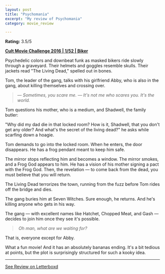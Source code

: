 ```yaml
---
layout: post
title: "Psychomania"
excerpt: "My review of Psychomania"
category: movie_review

---
```


**Rating:** 3.5/5

<b><a href="https://boxd.it/q7ygw" title="Cult Movie Challenge 2016 | 1/52 | Biker">Cult Movie Challenge 2016 | 1/52 | Biker</a></b>

Psychedelic colors and downbeat funk as masked bikers ride slowly through a graveyard. Their helmets and goggles resemble skulls. Their jackets read "The Living Dead," spelled out in bones.

Tom, the leader of the gang, talks with his girlfriend Abby, who is also in the gang, about killing themselves and crossing over.
<blockquote><i>— Sometimes, you scare me.
</i><i>— It's not me who scares you. It's the world.</i></blockquote>Tom questions his mother, who is a medium, and Shadwell, the family butler:

"Why did my dad die in that locked room? How is it, Shadwell, that you don't get any older? And what's the secret of the living dead?" he asks while scarfing down a hoagie.

Tom demands to go into the locked room. When he enters, the door disappears. He has a frog pendant meant to keep him safe.

The mirror stops reflecting him and becomes a window. The mirror smokes, and a Frog God appears to him. He has a vision of his mother signing a pact with the Frog God. Then, the revelation — to come back from the dead, you must believe that you will return.

The Living Dead terrorizes the town, running from the fuzz before Tom rides off the bridge and dies.

The gang buries him at Seven Witches. Sure enough, he returns. And he's killing anyone who gets in his way.

The gang — with excellent names like Hatchet, Chopped Meat, and Gash — decides to join him once they see it's possible.
<blockquote><i> Oh man, what are we waiting for?</i></blockquote>That is, everyone except for Abby.

What a fun movie! And it has an absolutely bananas ending. It's a bit tedious at points, but the plot is surprisingly structured for such a kooky idea.

<hr>

[See Review on Letterboxd](https://boxd.it/5tsh7v)
